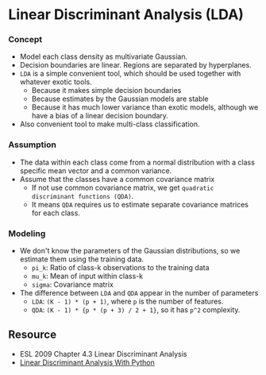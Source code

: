 # Linear Discriminant Analysis (LDA)

### Concept

- Model each class density as multivariate Gaussian.
- Decision boundaries are linear. Regions are separated by hyperplanes.
- `LDA` is a simple convenient tool, which should be used together with whatever exotic tools.
  - Because it makes simple decision boundaries
  - Because estimates by the Gaussian models are stable
  - Because it has much lower variance than exotic models, although we have a bias of a linear decision boundary.
- Also convenient tool to make multi-class classification.

### Assumption

- The data within each class come from a normal distribution with a class specific mean vector and a common variance.
- Assume that the classes have a common covariance matrix
  - If not use common covariance matrix, we get `quadratic discriminant functions (QDA)`.
  - It means `QDA` requires us to estimate separate covariance matrices for each class.
  
### Modeling

- We don't know the parameters of the Gaussian distributions, so we estimate them using the training data.
  - `pi_k`: Ratio of class-k observations to the training data
  - `mu_k`: Mean of input within class-k
  - `sigma`: Covariance matrix
- The difference between `LDA` and `QDA` appear in the number of parameters
  - `LDA`: `(K - 1) * (p + 1)`, where `p` is the number of features.
  - `QDA`: `(K - 1) * {p * (p + 3) / 2 + 1}`, so it has `p^2` complexity.

## Resource

- ESL 2009 Chapter 4.3 Linear Discriminant Analysis
- [Linear Discriminant Analysis With Python](https://machinelearningmastery.com/linear-discriminant-analysis-with-python/)